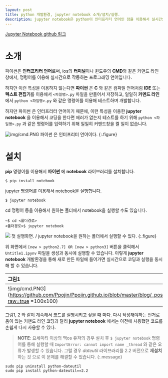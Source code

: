 ```yaml
---
layout: post
title: python 개발환경, jupyter notebook 소개/설치/실행.
description: jupyter notebook은 python이 인터프리터 언어인 점을 이용해서 실시간으로 코딩할 수 있는 개발환경입니다.
---
```


[Jupyter Notebook github 링크](https://github.com/jupyter/notebook)

# 소개
파이썬은 **인터프리터 언어**로써, ios의 **터미널**이나 윈도우의 **CMD**와 같은 커맨드 라인 창에서, 명령어를 이용해 실시간으로 작동하는 프로그래밍 언어입니다.

하지만 이런 특성을 이용하지 않는다면 **파이썬** 은 **C** 와 같은 컴파일 언어처럼 **IDE** 또는 **텍스트 편집기**를 이용해서 `<파일명>.py` 파일을 만들어서 저장하고, 일일히 **커멘드 라인**에서 `python <파일명>.py` 와 같은 명령어를 이용해 테스트하며 개발합니다.

하지만 파이썬 은 인터프리터 언어이기 때문에, 이런 특성을 이용한 **jupyter notebook** 을 이용해서 코딩을 한다면 에러가 없는지 테스트를 하기 위해 `python <파일명>.py` 과 같은 명령어를 입력하기 위해 일일히 커맨드창을 켤 일이 없습니다.

![img/cmd.PNG](https://raw.githubusercontent.com/Ppojin/Ppojin.github.io/master/blog/_posts/img/cmd.PNG)
파이썬 은 인터프리터 언어이다.
{:.figure}

# 설치
**pip** 명령어를 이용해서 **파이썬** 에 **notebook** 라이브러리를 설치합니다.
```
$ pip install notebook
```

jupyter 명령어를 이용해서 notebook을 실행합니다.
```
$ jupyter notebook
```

cd 명령어 등을 이용해서 원하는 폴더에서 notebook을 실행할 수도 있습니다.
```
~$ cd <폴더경로>
<폴더경로>$ jupyter notebook
```

![](https://github.com/Ppojin/Ppojin.github.io/blob/master/blog/_posts/img/notebook-첫_실행.PNG?raw=true)
첫 실행화면. / jupyter notebook을 원하는 폴더에서 실행할 수 있다.
{:.figure}

위 화면에서 `[new > python2.7] OR [new > python3]` 버튼을 클릭해서 `Untitle1.ipynv` 파일을 생성과 동시에 실행할 수 있습니다. 이렇게 **jupyter notebook** 개발환경을 통해 새로 만든 파일에 들어가면 실시간으로 코딩과 실행을 동시해 할 수 있습니다.

| 그림1         | 그림2         |
|:-------------|:-------------|
| ![img/cmd.PNG](https://github.com/Ppojin/Ppojin.github.io/blob/master/blog/_posts/img/cmd.PNG?raw=true =100x100) | ![](https://github.com/Ppojin/Ppojin.github.io/blob/master/blog/_posts/img/notebook-작동예시.PNG?raw=true =100x100) |

그림1, 2 와 같이 계속해서 코드를 실행시키고 싶을 때 마다. 다시 작성해야하는 번거로움이 있는 커맨드 라인 코딩과 달리 **jupyter notebook** 에서는 이전에 사용했던 코드를 손쉽게 다시 사용할 수 있다.


> **NOTE**: 요세미티 이상의 맥os 유저의 경우 설치 후 `$ jupyter notebook` 명령어를 통해 실행할 때 `ImportError: cannot import name _thread` 와 같은 오류가 발생할 수 있습니다. 그럴 경우 *dateutil* 라이브러리를 2.2 버전으로 **재설치**하는 것 으로 이 문제를 해결할 수 있습니다.
>{:.message}
>
```
sudo pip uninstall python-dateutil
sudo pip install python-dateutil==2.2
```